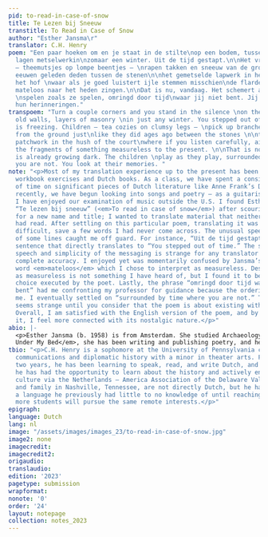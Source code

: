 ```yaml
---
pid: to-read-in-case-of-snow
title: Te Lezen bij Sneeuw
transtitle: To Read in Case of Snow
author: "Esther Jansma\r"
translator: C.H. Henry
poem: "Een paar hoeken om en je staat in de stilte\nop een bodem, tussen oude muren,
  lagen metselwerkin\nzomaar een winter. Uit de tijd gestapt.\n\nHet vriest. Kinderen
  — theemutsjes op lompe beentjes — \nrapen takken en sneeuw van de grond net zoals\nzij
  eeuwen geleden deden tussen de stenen\n\nhet gemetselde lapwerk in het zwijgen van
  het hof \nwaar als je goed luistert ijle stemmen misschien\nde flarden van iets
  mateloos naar het heden zingen.\n\nDat is nu, vandaag. Het schemert al. De kinderen
  \nspelen zoals ze spelen, omringd door tijd\nwaar jij niet bent. Jij kijkt naar
  hun herinneringen."
transpoem: "Turn a couple corners and you stand in the silence \non the ground, between
  old walls, layers of masonry \nin just any winter. You stepped out of time. \n\nIt
  is freezing. Children — tea cozies on clumsy legs — \npick up branches and snow
  from the ground just\nlike they did ages ago between the stones \n\nthe masonry
  patchwork in the hush of the court\nwhere if you listen carefully, airy voices perhaps\nsing
  the fragments of something measureless to the present. \n\nThat is now, today. It
  is already growing dark. The children \nplay as they play, surrounded by time\nwhere
  you are not. You look at their memories. "
note: "<p>Most of my translation experience up to the present has been limited to
  workbook exercises and Dutch books. As a class, we have spent a considerable amount
  of time on significant pieces of Dutch literature like Anne Frank’s Diary. More
  recently, we have begun looking into songs and poetry — as a guitarist and singer,
  I have enjoyed our examination of music outside the U.S. I found Esther Jansma’s
  “Te lezen bij sneeuw” (<em>To read in case of snow</em>) after scouring the internet
  for a new name and title; I wanted to translate material that neither I nor my professor
  had read. After settling on this particular poem, translating it was not particularly
  difficult, save a few words I had never come across. The unusual speech structure
  of some lines caught me off guard. For instance, “Uit de tijd gestapt” is an unusual
  sentence that directly translates to “You stepped out of time.” The second person
  speech and simplicity of the messaging is strange for any translator aiming for
  complete accuracy. I enjoyed yet was momentarily confused by Jansma’s use of the
  word <em>mateloos</em> which I chose to interpret as measureless. Describing a song
  as measureless is not something I have heard of, but I found it to be an interesting
  choice executed by the poet. Lastly, the phrase “omringd door tijd waar jij niet
  bent” had me confronting my professor for guidance because the ordering confused
  me. I eventually settled on “surrounded by time where you are not.” The use of where
  seems strange until you consider that the poem is about existing within a memory.
  Overall, I am satisfied with the English version of the poem, and by translating
  it, I feel more connected with its nostalgic nature.</p>"
abio: |-
  <p>Esther Jansma (b. 1958) is from Amsterdam. She studied Archaeology and Philosophy at Amsterdam University. She now teaches geoscience at the University of Utrecht, but it is her work outside of the lecture halls that speaks to mass audiences in the Netherlands. Since 1988’s <em>Voice
  Under My Bed</em>, she has been writing and publishing poetry, and her talents in prose have not gone unnoticed — she has won the Dutch-language VSB Poetry Prize among other accolades for her various publications. In Jansma’s own words, a poet is “the rag-and-bone man, collector of remnants, moments, cracks in things.” Much like her day-to-day work of dating artifacts and estimating the age of trees, poetry is Jansma’s opportunity to stitch together stories from the remains of previous poets. Her interests may seem fragmented at first glance, but upon deeper inspection, her writing is only bolstered by her life experience as a mother, archaeologist, and Dutch academic in a world which frequently ignores the past.</p>
tbio: "<p>C.H. Henry is a sophomore at the University of Pennsylvania currently studying
  communications and diplomatic history with a minor in theater arts. For the past
  two years, he has been learning to speak, read, and write Dutch, and along the way,
  he has had the opportunity to learn about the history and actively engage in the
  culture via the Netherlands — America Association of the Delaware Valley. His relatives
  and family in Nashville, Tennessee, are not directly Dutch, but he has enjoyed learning
  a language he previously had little to no knowledge of until reaching Penn. He hopes
  more students will pursue the same remote interests.</p>"
epigraph: 
language: Dutch
lang: nl
image: "/assets/images/images_23/to-read-in-case-of-snow.jpg"
image2: none
imagecredit: 
imagecredit2: 
origaudio: 
translaudio: 
edition: '2023'
pagetype: submission
wrapformat: 
nonote: '0'
order: '24'
layout: notepage
collection: notes_2023
---
```

